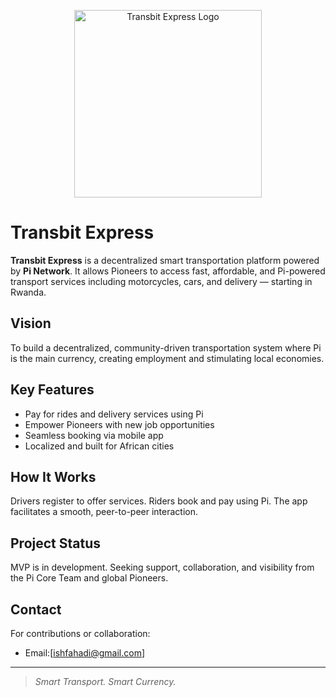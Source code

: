 <p align="center">
  <img src="assets/logo.png" alt="Transbit Express Logo" width="300"/>
</p>

# Transbit Express

**Transbit Express** is a decentralized smart transportation platform powered by **Pi Network**. It allows Pioneers to access fast, affordable, and Pi-powered transport services including motorcycles, cars, and delivery — starting in Rwanda.

## Vision
To build a decentralized, community-driven transportation system where Pi is the main currency, creating employment and stimulating local economies.

## Key Features
- Pay for rides and delivery services using Pi
- Empower Pioneers with new job opportunities
- Seamless booking via mobile app
- Localized and built for African cities

## How It Works
Drivers register to offer services. Riders book and pay using Pi. The app facilitates a smooth, peer-to-peer interaction.

## Project Status
MVP is in development. Seeking support, collaboration, and visibility from the Pi Core Team and global Pioneers.

## Contact
For contributions or collaboration:
- Email:[ishfahadi@gmail.com]

---

> *Smart Transport. Smart Currency.*